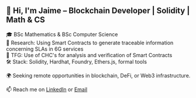 ## 👋 Hi, I'm Jaime – Blockchain Developer | Solidity | Math & CS

🎓 BSc Mathematics & BSc Computer Science  
🔬 Research: Using Smart Contracts to generate traceable information concerning SLAs in 6G services  
🧪 TFG: Use of CHC's for analysis and verification of Smart Contracts  
🛠️ Stack: Solidity, Hardhat, Foundry, Ethers.js, formal tools 

🌍 Seeking remote opportunities in blockchain, DeFi, or Web3 infrastructure.

📫 Reach me on [LinkedIn](https://www.linkedin.com/in/jaime-mart%C3%ADnez-gamero-4204461ba/) or [Email](jackesgamero@gmail.com)

